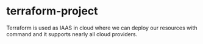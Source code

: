 # terraform-project
Terraform is used as IAAS in cloud where we can deploy our resources with command and it supports nearly all cloud providers.
